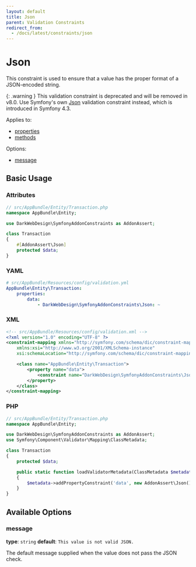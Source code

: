 ```yaml
---
layout: default
title: Json
parent: Validation Constraints
redirect_from:
  - /docs/latest/constraints/json
---
```


# Json

This constraint is used to ensure that a value has the proper format of a JSON-encoded string.

{: .warning }
This validation constraint is deprecated and will be removed in v8.0. Use Symfony's own [Json](https://symfony.com/doc/6.0/reference/constraints/Json.html) validation
constraint instead, which is introduced in Symfony 4.3.

Applies to:

* [properties](http://symfony.com/doc/6.3/validation.html#properties)
* [methods](http://symfony.com/doc/6.3/validation.html#getters)

Options:

* [message](#message)

## Basic Usage

### Attributes

```php
// src/AppBundle/Entity/Transaction.php
namespace AppBundle\Entity;

use DarkWebDesign\SymfonyAddonConstraints as AddonAssert;

class Transaction
{
    #[AddonAssert\Json]
    protected $data;
}
```

### YAML

```yaml
# src/AppBundle/Resources/config/validation.yml
AppBundle\Entity\Transaction:
    properties:
        data:
            - DarkWebDesign\SymfonyAddonConstraints\Json: ~
```

### XML

```xml
<!-- src/AppBundle/Resources/config/validation.xml -->
<?xml version="1.0" encoding="UTF-8" ?>
<constraint-mapping xmlns="http://symfony.com/schema/dic/constraint-mapping"
    xmlns:xsi="http://www.w3.org/2001/XMLSchema-instance"
    xsi:schemaLocation="http://symfony.com/schema/dic/constraint-mapping http://symfony.com/schema/dic/constraint-mapping/constraint-mapping-1.0.xsd">

    <class name="AppBundle\Entity\Transaction">
        <property name="data">
            <constraint name="DarkWebDesign\SymfonyAddonConstraints\Json" />
        </property>
    </class>
</constraint-mapping>
```

### PHP

```php
// src/AppBundle/Entity/Transaction.php
namespace AppBundle\Entity;

use DarkWebDesign\SymfonyAddonConstraints as AddonAssert;
use Symfony\Component\Validator\Mapping\ClassMetadata;

class Transaction
{
    protected $data;

    public static function loadValidatorMetadata(ClassMetadata $metadata)
    {
        $metadata->addPropertyConstraint('data', new AddonAssert\Json());
    }
}
```

## Available Options

### message

**type**: `string` **default**: `This value is not valid JSON.`

The default message supplied when the value does not pass the JSON check.
